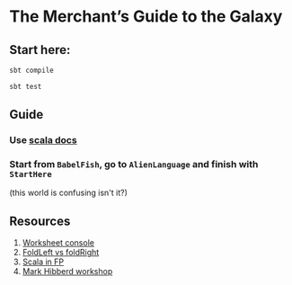 # The Merchant’s Guide to the Galaxy


 ## Start here:

```sh
sbt compile

sbt test
```

## Guide

### Use [scala docs](http://www.scala-lang.org/api/2.12.3/)

### Start from `BabelFish`, go to `AlienLanguage` and finish with `StartHere` 
(this world is confusing isn't it?)

## Resources

1. [Worksheet console](https://scastie.scala-lang.org/)
2. [FoldLeft vs foldRight](http://functionaltalks.org/2013/06/19/tony-morris-explain-list-folds-to-yourself/)
3. [Scala in FP](https://www.manning.com/books/functional-programming-in-scala)
4. [Mark Hibberd workshop](https://github.com/ambiata/introduction-to-fp-in-scala)